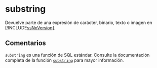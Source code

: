 ﻿---
SidebarGroup: "Funciones de texto"
Autogenerated: true
---

# substring

Devuelve parte de una expresión de carácter, binario, texto o imagen en [!INCLUDE[ssNoVersion](../../includes/ssnoversion-md.md)].

## Comentarios 

`substring` es una función de SQL estándar. Consulte la documentación completa de la función [`substring`](https://learn.microsoft.com/es-es/sql/t-sql/functions/substring-transact-sql) para mayor información.
